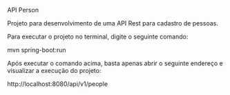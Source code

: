 API Person

Projeto para desenvolvimento de uma API Rest para cadastro de pessoas.

Para executar o projeto no terminal, digite o seguinte comando:

mvn spring-boot:run

Após executar o comando acima, basta apenas abrir o seguinte endereço e visualizar a execução do projeto:

http://localhost:8080/api/v1/people
